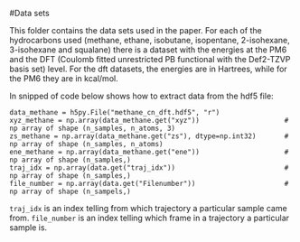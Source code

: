 #Data sets

This folder contains the data sets used in the paper. 
For each of the hydrocarbons used (methane, ethane, isobutane, isopentane, 2-isohexane, 3-isohexane and squalane) there is a dataset with the energies at the PM6 and the DFT (Coulomb fitted unrestricted PB functional with the Def2-TZVP basis set) level.
For the dft datasets, the energies are in Hartrees, while for the PM6 they are in kcal/mol.

In snipped of code below shows how to extract data from the hdf5 file:

```
data_methane = h5py.File("methane_cn_dft.hdf5", "r")
xyz_methane = np.array(data_methane.get("xyz"))                     # np array of shape (n_samples, n_atoms, 3)
zs_methane = np.array(data_methane.get("zs"), dtype=np.int32)       # np array of shape (n_samples, n_atoms)
ene_methane = np.array(data_methane.get("ene"))                     # np array of shape (n_samples,)
traj_idx = np.array(data.get("traj_idx"))                           # np array of shape (n_samples,)
file_number = np.array(data.get("Filenumber"))                      # np array of shape (n_sampels,)
```
`traj_idx` is an index telling from which trajectory a particular sample came from.
`file_number` is an index telling which frame in a trajectory a particular sample is.